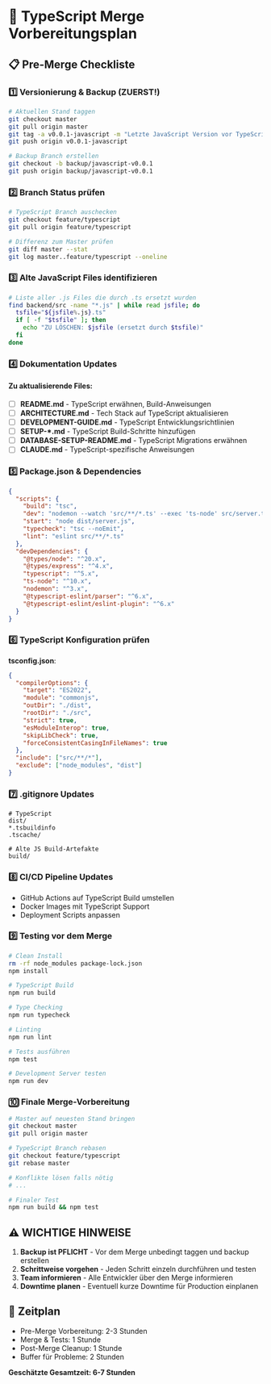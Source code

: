 # 🚀 TypeScript Merge Vorbereitungsplan

## 📋 Pre-Merge Checkliste

### 1️⃣ Versionierung & Backup (ZUERST!)
```bash
# Aktuellen Stand taggen
git checkout master
git pull origin master
git tag -a v0.0.1-javascript -m "Letzte JavaScript Version vor TypeScript Migration"
git push origin v0.0.1-javascript

# Backup Branch erstellen
git checkout -b backup/javascript-v0.0.1
git push origin backup/javascript-v0.0.1
```

### 2️⃣ Branch Status prüfen
```bash
# TypeScript Branch auschecken
git checkout feature/typescript
git pull origin feature/typescript

# Differenz zum Master prüfen
git diff master --stat
git log master..feature/typescript --oneline
```

### 3️⃣ Alte JavaScript Files identifizieren
```bash
# Liste aller .js Files die durch .ts ersetzt wurden
find backend/src -name "*.js" | while read jsfile; do
  tsfile="${jsfile%.js}.ts"
  if [ -f "$tsfile" ]; then
    echo "ZU LÖSCHEN: $jsfile (ersetzt durch $tsfile)"
  fi
done
```

### 4️⃣ Dokumentation Updates

#### Zu aktualisierende Files:
- [ ] **README.md** - TypeScript erwähnen, Build-Anweisungen
- [ ] **ARCHITECTURE.md** - Tech Stack auf TypeScript aktualisieren
- [ ] **DEVELOPMENT-GUIDE.md** - TypeScript Entwicklungsrichtlinien
- [ ] **SETUP-*.md** - TypeScript Build-Schritte hinzufügen
- [ ] **DATABASE-SETUP-README.md** - TypeScript Migrations erwähnen
- [ ] **CLAUDE.md** - TypeScript-spezifische Anweisungen

### 5️⃣ Package.json & Dependencies
```json
{
  "scripts": {
    "build": "tsc",
    "dev": "nodemon --watch 'src/**/*.ts' --exec 'ts-node' src/server.ts",
    "start": "node dist/server.js",
    "typecheck": "tsc --noEmit",
    "lint": "eslint src/**/*.ts"
  },
  "devDependencies": {
    "@types/node": "^20.x",
    "@types/express": "^4.x",
    "typescript": "^5.x",
    "ts-node": "^10.x",
    "nodemon": "^3.x",
    "@typescript-eslint/parser": "^6.x",
    "@typescript-eslint/eslint-plugin": "^6.x"
  }
}
```

### 6️⃣ TypeScript Konfiguration prüfen

**tsconfig.json**:
```json
{
  "compilerOptions": {
    "target": "ES2022",
    "module": "commonjs",
    "outDir": "./dist",
    "rootDir": "./src",
    "strict": true,
    "esModuleInterop": true,
    "skipLibCheck": true,
    "forceConsistentCasingInFileNames": true
  },
  "include": ["src/**/*"],
  "exclude": ["node_modules", "dist"]
}
```

### 7️⃣ .gitignore Updates
```
# TypeScript
dist/
*.tsbuildinfo
.tscache/

# Alte JS Build-Artefakte
build/
```

### 8️⃣ CI/CD Pipeline Updates
- GitHub Actions auf TypeScript Build umstellen
- Docker Images mit TypeScript Support
- Deployment Scripts anpassen

### 9️⃣ Testing vor dem Merge
```bash
# Clean Install
rm -rf node_modules package-lock.json
npm install

# TypeScript Build
npm run build

# Type Checking
npm run typecheck

# Linting
npm run lint

# Tests ausführen
npm test

# Development Server testen
npm run dev
```

### 🔟 Finale Merge-Vorbereitung
```bash
# Master auf neuesten Stand bringen
git checkout master
git pull origin master

# TypeScript Branch rebasen
git checkout feature/typescript
git rebase master

# Konflikte lösen falls nötig
# ...

# Finaler Test
npm run build && npm test
```

## ⚠️ WICHTIGE HINWEISE

1. **Backup ist PFLICHT** - Vor dem Merge unbedingt taggen und backup erstellen
2. **Schrittweise vorgehen** - Jeden Schritt einzeln durchführen und testen
3. **Team informieren** - Alle Entwickler über den Merge informieren
4. **Downtime planen** - Eventuell kurze Downtime für Production einplanen

## 📅 Zeitplan
- Pre-Merge Vorbereitung: 2-3 Stunden
- Merge & Tests: 1 Stunde
- Post-Merge Cleanup: 1 Stunde
- Buffer für Probleme: 2 Stunden

**Geschätzte Gesamtzeit: 6-7 Stunden**
